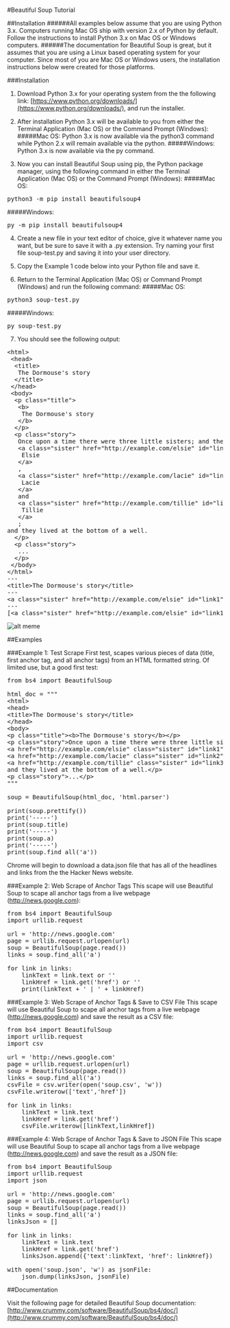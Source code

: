 #Beautiful Soup Tutorial

##Installation
######All examples below assume that you are using Python 3.x. Computers running Mac OS ship with version 2.x of Python by default. Follow the instructions to install Python 3.x on Mac OS or Windows computers.
######The documentation for Beautiful Soup is great, but it assumes that you are using a Linux based operating system for your computer. Since most of you are Mac OS or Windows users, the installation instructions below were created for those platforms.

###Installation
1. Download Python 3.x for your operating system from the the following link: [https://www.python.org/downloads/](https://www.python.org/downloads/), and run the installer.

2. After installation Python 3.x will be available to you from either the Terminal Application (Mac OS) or the Command Prompt (Windows):
#####Mac OS:
Python 3.x is now available via the python3 command while Python 2.x will remain available via the python.
#####Windows:
Python 3.x is now available via the py command.

3. Now you can install Beautiful Soup using pip, the Python package manager, using the following command in either the  Terminal Application (Mac OS) or the Command Prompt (Windows):
#####Mac OS:
<pre>
python3 -m pip install beautifulsoup4
</pre>
#####Windows:
<pre>
py -m pip install beautifulsoup4
</pre>

4. Create a new file in your text editor of choice, give it whatever name you want, but be sure to save it with a .py extension. Try naming your first file soup-test.py and saving it into your user directory.

5. Copy the Example 1 code below into your Python file and save it.

6. Return to the Terminal Application (Mac OS) or Command Prompt (Windows) and run the following command:
#####Mac OS:
<pre>
python3 soup-test.py
</pre>
#####Windows:
<pre>
py soup-test.py
</pre>

7. You should see the following output:
<pre>
&lt;html&gt;
 &lt;head&gt;
  &lt;title&gt;
   The Dormouse's story
  &lt;/title&gt;
 &lt;/head&gt;
 &lt;body&gt;
  &lt;p class=&quot;title&quot;&gt;
   &lt;b&gt;
    The Dormouse's story
   &lt;/b&gt;
  &lt;/p&gt;
  &lt;p class=&quot;story&quot;&gt;
   Once upon a time there were three little sisters; and their names were
   &lt;a class=&quot;sister&quot; href=&quot;http://example.com/elsie&quot; id=&quot;link1&quot;&gt;
    Elsie
   &lt;/a&gt;
   ,
   &lt;a class=&quot;sister&quot; href=&quot;http://example.com/lacie&quot; id=&quot;link2&quot;&gt;
    Lacie
   &lt;/a&gt;
   and
   &lt;a class=&quot;sister&quot; href=&quot;http://example.com/tillie&quot; id=&quot;link3&quot;&gt;
    Tillie
   &lt;/a&gt;
   ;
and they lived at the bottom of a well.
  &lt;/p&gt;
  &lt;p class=&quot;story&quot;&gt;
   ...
  &lt;/p&gt;
 &lt;/body&gt;
&lt;/html&gt;
---
&lt;title&gt;The Dormouse's story&lt;/title&gt;
---
&lt;a class=&quot;sister&quot; href=&quot;http://example.com/elsie&quot; id=&quot;link1&quot;&gt;Elsie&lt;/a&gt;
---
[&lt;a class=&quot;sister&quot; href=&quot;http://example.com/elsie&quot; id=&quot;link1&quot;&gt;Elsie&lt;/a&gt;, &lt;a class=&quot;sister&quot; href=&quot;http://example.com/lacie&quot; id=&quot;link2&quot;&gt;Lacie&lt;/a&gt;, &lt;a class=&quot;sister&quot; href=&quot;http://example.com/tillie&quot; id=&quot;link3&quot;&gt;Tillie&lt;/a&gt;]
</pre>

![alt meme](http://cdn.meme.am/instances/500x/54583425.jpg)

##Examples

###Example 1: Test Scrape
First test, scapes various pieces of data (title, first anchor tag, and all anchor tags) from an HTML formatted string. Of limited use, but a good first test:

<pre>
from bs4 import BeautifulSoup

html_doc = &quot;&quot;&quot;
&lt;html&gt;
&lt;head&gt;
&lt;title&gt;The Dormouse's story&lt;/title&gt;
&lt;/head&gt;
&lt;body&gt;
&lt;p class=&quot;title&quot;&gt;&lt;b&gt;The Dormouse's story&lt;/b&gt;&lt;/p&gt;
&lt;p class=&quot;story&quot;&gt;Once upon a time there were three little sisters; and their names were
&lt;a href=&quot;http://example.com/elsie&quot; class=&quot;sister&quot; id=&quot;link1&quot;&gt;Elsie&lt;/a&gt;,
&lt;a href=&quot;http://example.com/lacie&quot; class=&quot;sister&quot; id=&quot;link2&quot;&gt;Lacie&lt;/a&gt; and
&lt;a href=&quot;http://example.com/tillie&quot; class=&quot;sister&quot; id=&quot;link3&quot;&gt;Tillie&lt;/a&gt;;
and they lived at the bottom of a well.&lt;/p&gt;
&lt;p class=&quot;story&quot;&gt;...&lt;/p&gt;
&quot;&quot;&quot;

soup = BeautifulSoup(html_doc, 'html.parser')

print(soup.prettify())
print('-----')
print(soup.title)
print('-----')
print(soup.a)
print('-----')
print(soup.find_all('a'))
</pre>

Chrome will begin to download a data.json file that has all of the headlines and links from the the Hacker News website.

###Example 2: Web Scrape of Anchor Tags
This scape will use Beautiful Soup to scape all anchor tags from a live webpage (http://news.google.com):

<pre>
from bs4 import BeautifulSoup
import urllib.request

url = 'http://news.google.com'
page = urllib.request.urlopen(url)
soup = BeautifulSoup(page.read())
links = soup.find_all('a')

for link in links:
	linkText = link.text or ''
	linkHref = link.get('href') or ''
	print(linkText + ' | ' + linkHref)
</pre>

###Example 3: Web Scrape of Anchor Tags &amp; Save to CSV File
This scape will use Beautiful Soup to scape all anchor tags from a live webpage (http://news.google.com) and save the result as a CSV file:

<pre>
from bs4 import BeautifulSoup
import urllib.request
import csv

url = 'http://news.google.com'
page = urllib.request.urlopen(url)
soup = BeautifulSoup(page.read())
links = soup.find_all('a')
csvFile = csv.writer(open('soup.csv', 'w'))
csvFile.writerow(['text','href'])

for link in links:
    linkText = link.text
    linkHref = link.get('href')
    csvFile.writerow([linkText,linkHref])
</pre>

###Example 4: Web Scrape of Anchor Tags &amp; Save to JSON File
This scape will use Beautiful Soup to scape all anchor tags from a live webpage (http://news.google.com) and save the result as a JSON file:

<pre>
from bs4 import BeautifulSoup
import urllib.request
import json

url = 'http://news.google.com'
page = urllib.request.urlopen(url)
soup = BeautifulSoup(page.read())
links = soup.find_all('a')
linksJson = []

for link in links:
	linkText = link.text
	linkHref = link.get('href')
	linksJson.append({'text':linkText, 'href': linkHref})

with open('soup.json', 'w') as jsonFile:
	json.dump(linksJson, jsonFile)
</pre>

##Documentation

Visit the following page for detailed Beautiful Soup documentation: [http://www.crummy.com/software/BeautifulSoup/bs4/doc/](http://www.crummy.com/software/BeautifulSoup/bs4/doc/)
